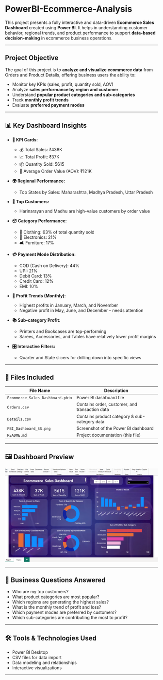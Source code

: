 # PowerBI-Ecommerce-Analysis

This project presents a fully interactive and data-driven **Ecommerce Sales Dashboard** created using **Power BI**. It helps in understanding customer behavior, regional trends, and product performance to support **data-based decision-making** in ecommerce business operations.

---

##  Project Objective

The goal of this project is to **analyze and visualize ecommerce data** from Orders and Product Details, offering business users the ability to:
- Monitor key KPIs (sales, profit, quantity sold, AOV)
- Analyze **sales performance by region and customer**
- Understand **popular product categories and sub-categories**
- Track **monthly profit trends**
- Evaluate **preferred payment modes**

---

## 📊 Key Dashboard Insights

- **🔢 KPI Cards:**
  - 💰 Total Sales: ₹438K
  - 📈 Total Profit: ₹37K
  - 📦 Quantity Sold: 5615
  - 🧮 Average Order Value (AOV): ₹121K

- **🌍 Regional Performance:**
  - Top States by Sales: Maharashtra, Madhya Pradesh, Uttar Pradesh

- **👥 Top Customers:**
  - Harinarayan and Madhu are high-value customers by order value

- **📦 Category Performance:**
  - 🧥 Clothing: 63% of total quantity sold  
  - 📱 Electronics: 21%  
  - 🛋️ Furniture: 17%

- **💳 Payment Mode Distribution:**
  - COD (Cash on Delivery): 44%
  - UPI: 21%
  - Debit Card: 13%
  - Credit Card: 12%
  - EMI: 10%

- **📆 Profit Trends (Monthly):**
  - Highest profits in January, March, and November  
  - Negative profit in May, June, and December – needs attention

- **📚 Sub-category Profit:**
  - Printers and Bookcases are top-performing  
  - Sarees, Accessories, and Tables have relatively lower profit margins

- **🎛️ Interactive Filters:**
  - Quarter and State slicers for drilling down into specific views

---

## 📁 Files Included

| File Name                 | Description                             |
|--------------------------|-----------------------------------------|
| `Ecommerce_Sales_Dashboard.pbix` | Power BI dashboard file             |
| `Orders.csv`             | Contains order, customer, and transaction data |
| `Details.csv`            | Contains product category & sub-category data |
| `PBI_Dashboard_SS.png`   | Screenshot of the Power BI dashboard     |
| `README.md`              | Project documentation (this file)        |

---

## 🖼️ Dashboard Preview

![Dashboard Screenshot](PBI_Dashboard_SS.png)

---

## 🧠 Business Questions Answered

- Who are my top customers?
- What product categories are most popular?
- Which regions are generating the highest sales?
- What is the monthly trend of profit and loss?
- Which payment modes are preferred by customers?
- Which sub-categories are contributing the most to profit?

---

## 🛠 Tools & Technologies Used

- Power BI Desktop
- CSV files for data import
- Data modeling and relationships
- Interactive visualizations

---


